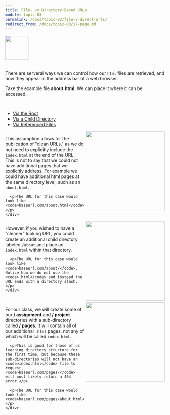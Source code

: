 ```yaml
---
title: File- vs Directory-Based URLs
module: topic-03
permalink: /docs/topic-03/file-v-direct-urls/
redirect_from: /docs/topic-03/27-page.md
---
```


<img src="./../../../img/arrow-divider.svg" style="width: 75px; border: none; margin: 0px 0 20px 0" />

There are serveral ways we can control how our `html` files are retrieved, and how they appear in the address bar of a web browser.

Take the example file **about.html**. We can place it where it can be accessed:

<br />

<ul class="nav nav-tabs">
  <li class="active"><a href="#step1" data-toggle="tab">Via the Root</a></li>
  <li><a href="#step2" data-toggle="tab">Via a Child Directory</a></li>
  <li><a href="#step3" data-toggle="tab">Via Referenced Files</a></li>
</ul>
<div id="myTabContent" class="tab-content">
  <div class="tab-pane fade active in" id="step1">
    <div style="display: inline-block; width: 100%;">
      <img src="../img/directory-about-root.jpg" style="float: right; width: 250px; margin: 0 0 5px 5px; border: none" />
      <p>This assumption allows for the publication of "clean URLs," as we do not need to explicitly include the <code>index.html</code> at the end of the URL. This is not to say that we could not have additional pages that we explicitly address. For example we could have additional html pages at the same directory level, such as an <code>about.html</code>.</p>

      <p>The URL for this case would look like <code>baseurl.com/about.html</code>.</p>
    </div>
  </div>
  <div class="tab-pane fade" id="step2">
    <div style="display: inline-block; width: 100%;">
      <img src="../img/directory-about-folder.jpg" style="float: right; width: 250px; margin: 0 0 5px 5px; border: none" />
      <p>However, if you wished to have a “cleaner” looking URL, you could create an additional child directory labeled <code>/about</code> and place an <code>index.html</code> within that directory. </p>

      <p>The URL for this case would look like <code>baseurl.com/about/</code>. Notice how we do not use the <code>.html</code> and instead the URL ends with a directory slash.</p>
    </div>
  </div>
  <div class="tab-pane fade" id="step3">
    <div style="display: inline-block; width: 100%;">
      <img src="../img/directory-about-pages.jpg" style="float: right; width: 250px; margin: 0 0 5px 5px; border: none" />
      <p>For our class, we will create some of our <b>/ assignment</b> and <b>/ project</b> directories with a sub-directory called <b>/ pages</b>. It will contain all of our additional <code>.html</code> pages, not any of which will be called <code>index.html</code>.</p>

      <p>This is good for those of us learning directory structure for the first time, but because these sub-directories will not have an <code>index.html</code> file to request, <code>baseurl.com/pages/</code> will most likely return a 404 error.</p>

      <p>The URL for this case would look like <code>baseurl.com/pages/about.html</code>.</p>
    </div>
  </div>
</div>
